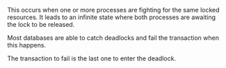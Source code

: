 This occurs when one or more processes are fighting for the same locked resources. It leads to an infinite state where both processes are awaiting the lock to be released.

Most databases are able to catch deadlocks and fail the transaction when this happens.

The transaction to fail is the last one to enter the deadlock.
